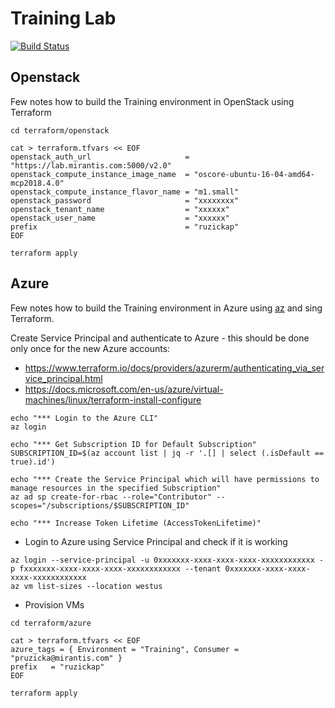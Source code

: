# Training Lab

[![Build Status](https://travis-ci.org/Mirantis/training-lab.svg?branch=master)](https://travis-ci.org/Mirantis/training-lab)

## Openstack

Few notes how to build the Training environment in OpenStack using Terraform

```
cd terraform/openstack

cat > terraform.tfvars << EOF
openstack_auth_url                     = "https://lab.mirantis.com:5000/v2.0"
openstack_compute_instance_image_name  = "oscore-ubuntu-16-04-amd64-mcp2018.4.0"
openstack_compute_instance_flavor_name = "m1.small"
openstack_password                     = "xxxxxxxx"
openstack_tenant_name                  = "xxxxxx"
openstack_user_name                    = "xxxxxx"
prefix                                 = "ruzickap"
EOF

terraform apply
```

## Azure

Few notes how to build the Training environment in Azure using [az](https://docs.microsoft.com/en-us/cli/azure/?view=azure-cli-latest) and sing Terraform.

Create Service Principal and authenticate to Azure - this should be done only once for the new Azure accounts:
* https://www.terraform.io/docs/providers/azurerm/authenticating_via_service_principal.html
* https://docs.microsoft.com/en-us/azure/virtual-machines/linux/terraform-install-configure

```
echo "*** Login to the Azure CLI"
az login

echo "*** Get Subscription ID for Default Subscription"
SUBSCRIPTION_ID=$(az account list | jq -r '.[] | select (.isDefault == true).id')

echo "*** Create the Service Principal which will have permissions to manage resources in the specified Subscription"
az ad sp create-for-rbac --role="Contributor" --scopes="/subscriptions/$SUBSCRIPTION_ID"

echo "*** Increase Token Lifetime (AccessTokenLifetime)"
```

* Login to Azure using Service Principal and check if it is working

```
az login --service-principal -u 0xxxxxxx-xxxx-xxxx-xxxx-xxxxxxxxxxxx -p fxxxxxxx-xxxx-xxxx-xxxx-xxxxxxxxxxxx --tenant 0xxxxxxx-xxxx-xxxx-xxxx-xxxxxxxxxxxx
az vm list-sizes --location westus
```

* Provision VMs

```
cd terraform/azure

cat > terraform.tfvars << EOF
azure_tags = { Environment = "Training", Consumer = "pruzicka@mirantis.com" }
prefix   = "ruzickap"
EOF

terraform apply
```
